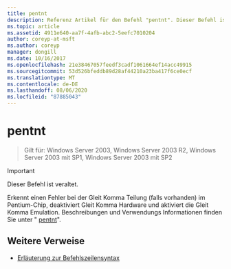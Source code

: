 ```yaml
---
title: pentnt
description: Referenz Artikel für den Befehl "pentnt". Dieser Befehl ist veraltet und wird in zukünftigen Versionen von Windows nicht mehr unterstützt.
ms.topic: article
ms.assetid: 4911e640-aa7f-4afb-abc2-5eefc7010204
author: coreyp-at-msft
ms.author: coreyp
manager: dongill
ms.date: 10/16/2017
ms.openlocfilehash: 21e38467057feedf3cadf1061664ef14acc49915
ms.sourcegitcommit: 53d526bfeddb89d28af44210a23ba417f6ce0ecf
ms.translationtype: MT
ms.contentlocale: de-DE
ms.lasthandoff: 08/06/2020
ms.locfileid: "87885043"
---
```

# <a name="pentnt"></a>pentnt

> Gilt für: Windows Server 2003, Windows Server 2003 R2, Windows Server 2003 mit SP1, Windows Server 2003 mit SP2

>[!IMPORTANT]
> Dieser Befehl ist veraltet.

Erkennt einen Fehler bei der Gleit Komma Teilung (falls vorhanden) im Pentium-Chip, deaktiviert Gleit Komma Hardware und aktiviert die Gleit Komma Emulation. Beschreibungen und Verwendungs Informationen finden Sie unter " [pentnt](/previous-versions/orphan-topics/ws.10/cc755868(v=ws.10))".

## <a name="additional-references"></a>Weitere Verweise

- [Erläuterung zur Befehlszeilensyntax](command-line-syntax-key.md)

